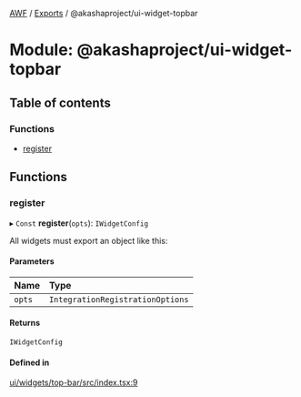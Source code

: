 [AWF](../README.md) / [Exports](../modules.md) / @akashaproject/ui-widget-topbar

# Module: @akashaproject/ui-widget-topbar

## Table of contents

### Functions

- [register](_akashaproject_ui_widget_topbar.md#register)

## Functions

### register

▸ `Const` **register**(`opts`): `IWidgetConfig`

All widgets must export an object like this:

#### Parameters

| Name | Type |
| :------ | :------ |
| `opts` | `IntegrationRegistrationOptions` |

#### Returns

`IWidgetConfig`

#### Defined in

[ui/widgets/top-bar/src/index.tsx:9](https://github.com/AKASHAorg/akasha-world-framework/blob/83e542de/ui/widgets/top-bar/src/index.tsx#L9)
